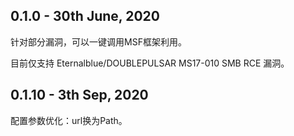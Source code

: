 ## 0.1.0 - 30th June, 2020
针对部分漏洞，可以一键调用MSF框架利用。

目前仅支持 Eternalblue/DOUBLEPULSAR MS17-010 SMB RCE 漏洞。

## 0.1.10 - 3th Sep, 2020
配置参数优化：url换为Path。

